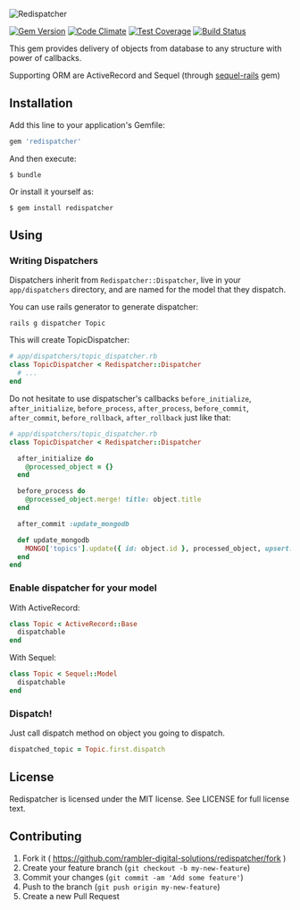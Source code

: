 ![Redispatcher](https://zhf.io/raw/p8IRct)

[![Gem Version](https://badge.fury.io/rb/redispatcher.svg)](http://badge.fury.io/rb/redispatcher)
[![Code Climate](https://codeclimate.com/github/rambler-digital-solutions/redispatcher/badges/gpa.svg)](https://codeclimate.com/github/rambler-digital-solutions/redispatcher)
[![Test Coverage](https://codeclimate.com/github/rambler-digital-solutions/redispatcher/badges/coverage.svg)](https://codeclimate.com/github/rambler-digital-solutions/redispatcher)
[![Build Status](https://travis-ci.org/rambler-digital-solutions/redispatcher.svg?branch=master)](https://travis-ci.org/rambler-digital-solutions/redispatcher)

This gem provides delivery of objects from database to any structure with power of callbacks.

Supporting ORM are ActiveRecord and Sequel (through [sequel-rails](https://github.com/TalentBox/sequel-rails) gem)

## Installation

Add this line to your application's Gemfile:

```ruby
gem 'redispatcher'
```

And then execute:

    $ bundle

Or install it yourself as:

    $ gem install redispatcher

## Using

### Writing Dispatchers

Dispatchers inherit from `Redispatcher::Dispatcher`, live in your `app/dispatchers` directory, and are named for the model that they dispatch.

You can use rails generator to generate dispatcher:

```
rails g dispatcher Topic
```

This will create TopicDispatcher:

```ruby
# app/dispatchers/topic_dispatcher.rb
class TopicDispatcher < Redispatcher::Dispatcher
  # ...
end
```

Do not hesitate to use dispatscher's callbacks `before_initialize`, `after_initialize`, `before_process`, `after_process`, `before_commit`, `after_commit`, `before_rollback`, `after_rollback` just like that:

```ruby
# app/dispatchers/topic_dispatcher.rb
class TopicDispatcher < Redispatcher::Dispatcher

  after_initialize do
    @processed_object = {}
  end

  before_process do
    @processed_object.merge! title: object.title
  end

  after_commit :update_mongodb

  def update_mongodb
    MONGO['topics'].update({ id: object.id }, processed_object, upsert: true)
  end
end
```

### Enable dispatcher for your model

With ActiveRecord:

```ruby
class Topic < ActiveRecord::Base
  dispatchable
end
```

With Sequel:

```ruby
class Topic < Sequel::Model
  dispatchable
end
```

### Dispatch!

Just call dispatch method on object you going to dispatch.

```ruby
dispatched_topic = Topic.first.dispatch
```

## License

Redispatcher is licensed under the MIT license. See LICENSE for full license text.

## Contributing

1. Fork it ( https://github.com/rambler-digital-solutions/redispatcher/fork )
2. Create your feature branch (`git checkout -b my-new-feature`)
3. Commit your changes (`git commit -am 'Add some feature'`)
4. Push to the branch (`git push origin my-new-feature`)
5. Create a new Pull Request
